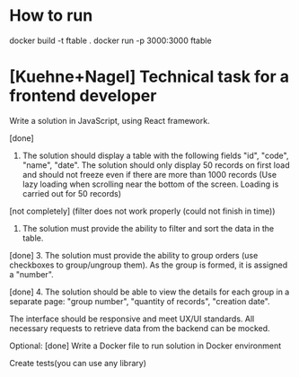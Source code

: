 # How to run

docker build -t ftable .
docker run -p 3000:3000 ftable

# [Kuehne+Nagel] Technical task for a frontend developer

Write a solution in JavaScript, using React framework.

[done]

1. The solution should display a table with the following fields "id", "code", "name", "date". The solution should only display 50 records on first load and should not freeze even if there are more than 1000 records (Use lazy loading when scrolling near the bottom of the screen. Loading is carried out for 50 records)

[not completely] (filter does not work properly (could not finish in time))

1. The solution must provide the ability to filter and sort the data in the table.

[done] 3. The solution must provide the ability to group orders (use checkboxes to group/ungroup them). As the group is formed, it is assigned a "number".

[done] 4. The solution should be able to view the details for each group in a separate page: "group number", "quantity of records", "creation date".

The interface should be responsive and meet UX/UI standards.
All necessary requests to retrieve data from the backend can be mocked.

Optional:
[done]
Write a Docker file to run solution in Docker environment

Create tests(you can use any library)
